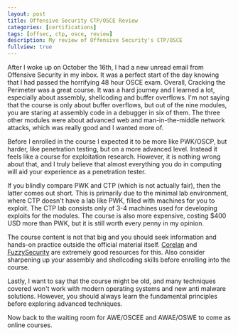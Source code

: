 ```yaml
---
layout: post
title: Offensive Security CTP/OSCE Review
categories: [certifications]
tags: [offsec, ctp, osce, review]
description: My review of Offensive Security's CTP/OSCE
fullview: true
---
```


After I woke up on October the 16th, I had a new unread email from Offensive Security in my inbox. It was a perfect start of the day knowing that I had passed the horrifying 48 hour OSCE exam. Overall, Cracking the Perimeter was a great course. It was a hard journey and I learned a lot, especially about assembly, shellcoding and buffer overflows. I'm not saying that the course is only about buffer overflows, but out of the nine modules, you are staring at assembly code in a debugger in six of them. The three other modules were about advanced web and man-in-the-middle network attacks, which was really good and I wanted more of.

Before I enrolled in the course I expected it to be more like PWK/OSCP, but harder, like penetration testing, but on a more advanced level. Instead it feels like a course for exploitation research. However, it is nothing wrong about that, and I truly believe that almost everything you do in computing will aid your experience as a penetration tester. 

If you blindly compare PWK and CTP (which is not actually fair), then the latter comes out short. This is primarily due to the minimal lab environment, where CTP doesn't have a lab like PWK, filled with machines for you to exploit. The CTP lab consists only of 3-4 machines used for developing exploits for the modules. The course is also more expensive, costing $400 USD more than PWK, but it is still worth every penny in my opinion.

The course content is not that big and you should seek information and hands-on practice outside the official material itself. <a href="https://www.corelan.be/index.php/articles/">Corelan</a> and <a href="https://www.fuzzysecurity.com/tutorials.html">FuzzySecurity</a> are extremely good resources for this. Also consider sharpening up your assembly and shellcoding skills before enrolling into the course.

Lastly, I want to say that the course might be old, and many techniques covered won't work with modern operating systems and new anti malware solutions. However, you should always learn the fundamental principles before exploring advanced techniques. 

Now back to the waiting room for AWE/OSCEE and AWAE/OSWE to come as online courses.
